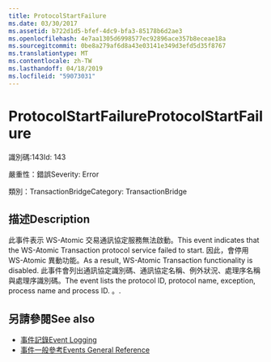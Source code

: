 ```yaml
---
title: ProtocolStartFailure
ms.date: 03/30/2017
ms.assetid: b722d1d5-bfef-4dc9-bfa3-85178b6d2ae3
ms.openlocfilehash: 4e7aa1305d6998577ec92896ace357b8eceae18a
ms.sourcegitcommit: 0be8a279af6d8a43e03141e349d3efd5d35f8767
ms.translationtype: MT
ms.contentlocale: zh-TW
ms.lasthandoff: 04/18/2019
ms.locfileid: "59073031"
---
```

# <a name="protocolstartfailure"></a><span data-ttu-id="3c192-102">ProtocolStartFailure</span><span class="sxs-lookup"><span data-stu-id="3c192-102">ProtocolStartFailure</span></span>
<span data-ttu-id="3c192-103">識別碼:143</span><span class="sxs-lookup"><span data-stu-id="3c192-103">Id: 143</span></span>  
  
 <span data-ttu-id="3c192-104">嚴重性：錯誤</span><span class="sxs-lookup"><span data-stu-id="3c192-104">Severity: Error</span></span>  
  
 <span data-ttu-id="3c192-105">類別：TransactionBridge</span><span class="sxs-lookup"><span data-stu-id="3c192-105">Category: TransactionBridge</span></span>  
  
## <a name="description"></a><span data-ttu-id="3c192-106">描述</span><span class="sxs-lookup"><span data-stu-id="3c192-106">Description</span></span>  
 <span data-ttu-id="3c192-107">此事件表示 WS-Atomic 交易通訊協定服務無法啟動。</span><span class="sxs-lookup"><span data-stu-id="3c192-107">This event indicates that the WS-Atomic Transaction protocol service failed to start.</span></span> <span data-ttu-id="3c192-108">因此，會停用 WS-Atomic 異動功能。</span><span class="sxs-lookup"><span data-stu-id="3c192-108">As a result, WS-Atomic Transaction functionality is disabled.</span></span> <span data-ttu-id="3c192-109">此事件會列出通訊協定識別碼、通訊協定名稱、例外狀況、處理序名稱與處理序識別碼。</span><span class="sxs-lookup"><span data-stu-id="3c192-109">The event lists the protocol ID, protocol name, exception, process name and process ID.</span></span> <span data-ttu-id="3c192-110">。</span><span class="sxs-lookup"><span data-stu-id="3c192-110">.</span></span>  
  
## <a name="see-also"></a><span data-ttu-id="3c192-111">另請參閱</span><span class="sxs-lookup"><span data-stu-id="3c192-111">See also</span></span>

- [<span data-ttu-id="3c192-112">事件記錄</span><span class="sxs-lookup"><span data-stu-id="3c192-112">Event Logging</span></span>](../../../../../docs/framework/wcf/diagnostics/event-logging/index.md)
- [<span data-ttu-id="3c192-113">事件一般參考</span><span class="sxs-lookup"><span data-stu-id="3c192-113">Events General Reference</span></span>](../../../../../docs/framework/wcf/diagnostics/event-logging/events-general-reference.md)
